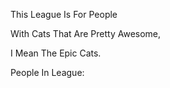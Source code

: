 This League Is For People

With Cats That Are Pretty Awesome,

I Mean The Epic Cats.

People In League:
